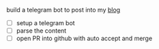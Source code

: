 build a telegram bot to post into my [blog](https://maw.sh/thoughts)

- [ ] setup a telegram bot
- [ ] parse the content
- [ ] open PR into github with auto accept and merge

